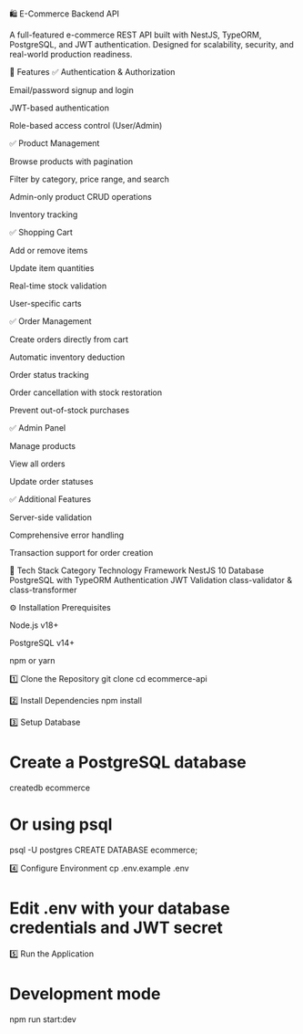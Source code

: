 🛍️ E-Commerce Backend API

A full-featured e-commerce REST API built with NestJS, TypeORM, PostgreSQL, and JWT authentication.
Designed for scalability, security, and real-world production readiness.

🚀 Features
✅ Authentication & Authorization

Email/password signup and login

JWT-based authentication

Role-based access control (User/Admin)

✅ Product Management

Browse products with pagination

Filter by category, price range, and search

Admin-only product CRUD operations

Inventory tracking

✅ Shopping Cart

Add or remove items

Update item quantities

Real-time stock validation

User-specific carts

✅ Order Management

Create orders directly from cart

Automatic inventory deduction

Order status tracking

Order cancellation with stock restoration

Prevent out-of-stock purchases

✅ Admin Panel

Manage products

View all orders

Update order statuses

✅ Additional Features

Server-side validation

Comprehensive error handling

Transaction support for order creation

🧰 Tech Stack
Category	Technology
Framework	NestJS 10
Database	PostgreSQL with TypeORM
Authentication	JWT 
Validation	class-validator & class-transformer

⚙️ Installation
Prerequisites

Node.js v18+

PostgreSQL v14+

npm or yarn

1️⃣ Clone the Repository
git clone <repository-url>
cd ecommerce-api

2️⃣ Install Dependencies
npm install

3️⃣ Setup Database
# Create a PostgreSQL database
createdb ecommerce

# Or using psql
psql -U postgres
CREATE DATABASE ecommerce;

4️⃣ Configure Environment
cp .env.example .env
# Edit .env with your database credentials and JWT secret

5️⃣ Run the Application
# Development mode
npm run start:dev
